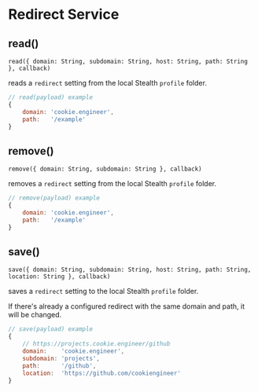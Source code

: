 
# Redirect Service

## read()

`read({ domain: String, subdomain: String, host: String, path: String }, callback)`

reads a `redirect` setting from the local Stealth `profile` folder.

```javascript
// read(payload) example
{
	domain: 'cookie.engineer',
	path:   '/example'
}
```


## remove()

`remove({ domain: String, subdomain: String }, callback)`

removes a `redirect` setting from the local Stealth `profile` folder.

```javascript
// remove(payload) example
{
	domain: 'cookie.engineer',
	path:   '/example'
}
```

## save()

`save({ domain: String, subdomain: String, host: String, path: String, location: String }, callback)`

saves a `redirect` setting to the local Stealth `profile` folder.

If there's already a configured redirect with the same domain and path, it will be changed.

```javascript
// save(payload) example
{
	// https://projects.cookie.engineer/github
	domain:    'cookie.engineer',
	subdomain: 'projects',
	path:      '/github',
	location:  'https://github.com/cookiengineer'
}
```

